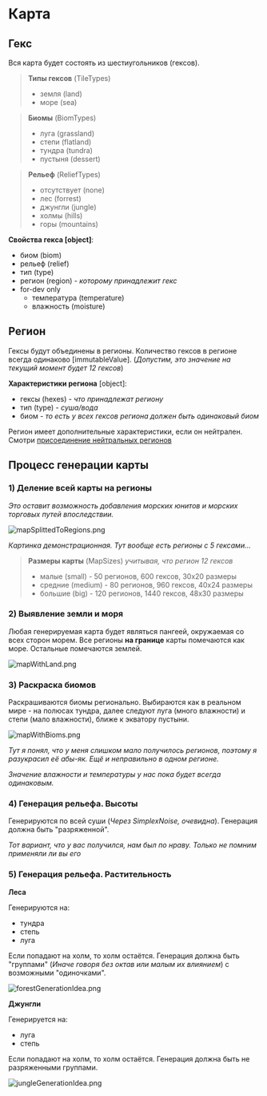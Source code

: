 # Карта

## Гекс

Вся карта будет состоять из шестиугольников (гексов).

> **Типы гексов** (TileTypes)
> - земля (land)
> - море (sea)

> **Биомы** (BiomTypes)
> - луга (grassland)
> - степи (flatland)
> - тундра (tundra)
> - пустыня (dessert)

> **Рельеф** (ReliefTypes)
> - отсутствует (none)
> - лес (forrest)
> - джунгли (jungle)
> - холмы (hills)
> - горы (mountains)

**Свойства гекса [object]**:
- биом (biom)
- рельеф (relief)
- тип (type)
- регион (region) - *которому принадлежит гекс*
- for-dev only
    - температура (temperature)
    - влажность (moisture)

## Регион

Гексы будут объединены в регионы. Количество гексов в регионе всегда 
одинаково [immutableValue]. (*Допустим, это значение на текущий момент 
будет 12 гексов*)

**Характеристики региона** [object]:

- гексы (hexes) - *что принадлежат региону*
- тип (type) - *суша/вода*
- биом - *то есть у всех гексов региона должен быть одинаковый биом*

Регион имеет дополнительные характеристики, если он нейтрален. Смотри [присоединение 
нейтральных регионов](./diplomacy.md)

## Процесс генерации карты

### 1) Деление всей карты на регионы

*Это оставит возможность добавления морских юнитов и морских торговых путей 
впоследствии.*

![mapSplittedToRegions.png](media/mapSplittedToRegions.png)

*Картинка демонстрационная. Тут вообще есть регионы с 5 гексами...*

> **Размеры карты** (MapSizes) *учитывая, что регион 12 гексов*
> - малые (small) - 50 регионов, 600 гексов, 30х20 размеры
> - средние (medium) - 80 регионов, 960 гексов, 40х24 размеры
> - большие (big) - 120 регионов, 1440 гексов, 48х30 размеры

### 2) Выявление земли и моря

Любая генерируемая карта будет являться пангеей, окружаемая со всех сторон 
морем. Все регионы **на границе** карты помечаются как море. Остальные помечаются 
землей. 

![mapWithLand.png](media/mapWithLand.png)

### 3) Раскраска биомов

Раскрашиваются биомы регионально. Выбираются как в реальном мире - на полюсах 
тундра, далее следуют луга (много влажности) и степи (мало влажности), ближе 
к экватору пустыни.

![mapWithBioms.png](media/mapWithBioms.png)

*Тут я понял, что у меня слишком мало получилось регионов, поэтому я 
разукрасил её абы-як. Ещё и неправильно в одном регионе.*

*Значение влажности и температуры у нас пока будет всегда одинаковым.*

### 4) Генерация рельефа. Высоты

Генерируются по всей суши (*Через SimplexNoise, очевидна*). Генерация должна быть
"разряженной".

*Тот вариант, что у вас получился, нам был по нраву. Только не помним применяли 
ли вы его*

### 5) Генерация рельефа. Растительность

**Леса**

Генерируются на: 
- тундра
- степь
- луга

Если попадают на холм, то холм остаётся. Генерация должна быть "группами" (*Иначе 
говоря без октав или малым их влиянием*) с возможными "одиночками".

![forestGenerationIdea.png](media/forestGenerationIdea.png)

**Джунгли**

Генерируется на:
- луга
- степь

Если попадают на холм, то холм остаётся. Генерация должна быть не разряженными 
группами.

![jungleGenerationIdea.png](media/jungleGenerationIdea.png)
